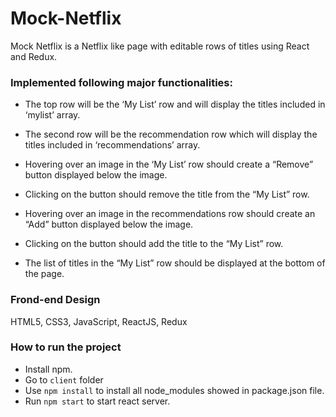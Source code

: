 # Mock-Netflix
Mock Netflix is a Netflix like page with editable rows of titles using React and Redux.

### Implemented following major functionalities:
- The top row will be the ‘My List’ row and will display the titles included in ‘mylist’ array. 

- The second row will be the recommendation row which will display the titles included in ‘recommendations’ array.
 
- Hovering over an image in the ‘My List’ row should create a “Remove” button displayed below the image. 

- Clicking on the button should remove the title from the “My List” row.
 
- Hovering over an image in the recommendations row should create an “Add” button displayed below the image. 

- Clicking on the button should add the title to the “My List” row.
 
- The list of titles in the “My List” row should be displayed at the bottom of the page.

### Frond-end Design
HTML5, CSS3, JavaScript, ReactJS, Redux

### How to run the project
- Install npm.
- Go to `client` folder
- Use `npm install` to install all node_modules showed in package.json file.
- Run `npm start` to start react server.
